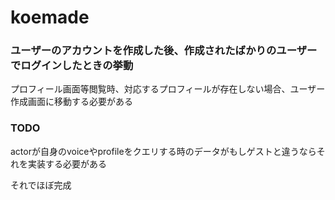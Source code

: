 # koemade

### ユーザーのアカウントを作成した後、作成されたばかりのユーザーでログインしたときの挙動
プロフィール画面等閲覧時、対応するプロフィールが存在しない場合、ユーザー作成画面に移動する必要がある

### TODO

actorが自身のvoiceやprofileをクエリする時のデータがもしゲストと違うならそれを実装する必要がある

それでほぼ完成
